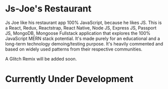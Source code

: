 # Js-Joe's Restaurant
Js Joe like his restaurant app 100% JavaScript, because he likes JS.
This is a React, Redux, Reactstrap, React Native, Node JS, Express JS, Passport JS, MongoDB, Mongoose Fullstack application that explores the 100% JavaScript MERN stack potential.
It's made purely for an educational and a long-term technology demoing/testing purpose. It's heavily commented and based on widely used patterns from their respective communities.

A Glitch Remix will be added soon.

# Currently Under Development
